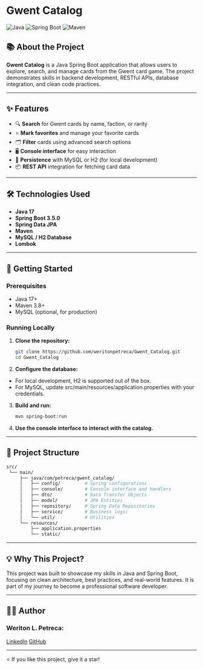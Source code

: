 # Gwent Catalog

![Java](https://img.shields.io/badge/Java-17-blue?logo=java)
![Spring Boot](https://img.shields.io/badge/Spring%20Boot-3.5.0-brightgreen?logo=spring-boot)
![Maven](https://img.shields.io/badge/Maven-Build-orange?logo=apache-maven)

## 📚 About the Project

**Gwent Catalog** is a Java Spring Boot application that allows users to explore, search, and manage cards from the Gwent card game. The project demonstrates skills in backend development, RESTful APIs, database integration, and clean code practices.

---

## ✨ Features

- 🔍 **Search** for Gwent cards by name, faction, or rarity
- ⭐ **Mark favorites** and manage your favorite cards
- 🗂️ **Filter** cards using advanced search options
- 🖥️ **Console interface** for easy interaction
- 💾 **Persistence** with MySQL or H2 (for local development)
- 📦 **REST API** integration for fetching card data

---

## 🛠️ Technologies Used

- **Java 17**
- **Spring Boot 3.5.0**
- **Spring Data JPA**
- **Maven**
- **MySQL / H2 Database**
- **Lombok**

---

## 🚀 Getting Started

### Prerequisites

- Java 17+
- Maven 3.8+
- MySQL (optional, for production)

### Running Locally

1. **Clone the repository:**
   ```bash
   git clone https://github.com/weritonpetreca/Gwent_Catalog.git
   cd Gwent_Catalog

2. **Configure the database:**

* For local development, H2 is supported out of the box.
* For MySQL, update src/main/resources/application.properties with your credentials.

3. **Build and run:**
   ```bash
   mvn spring-boot:run
   
4. **Use the console interface to interact with the catalog.**
<hr></hr>

## 📁 Project Structure
  ```bash
  src/
   └── main/
       ├── java/com/petreca/gwent_catalog/
       │   ├── config/         # Spring configurations
       │   ├── console/        # Console interface and handlers
       │   ├── dto/            # Data Transfer Objects
       │   ├── model/          # JPA Entities
       │   ├── repository/     # Spring Data Repositories
       │   ├── service/        # Business logic
       │   └── util/           # Utilities
       └── resources/
           ├── application.properties
           └── static/
  ````
<hr></hr>

## 💡 Why This Project?

This project was built to showcase my skills in Java and Spring Boot, focusing on clean architecture, best practices, and real-world features. It is part of my journey to become a professional software developer.
<hr></hr>

## 👨‍💻 Author

### Weriton L. Petreca:
[LinkedIn](https://www.linkedin.com/in/weriton-petreca/)
[GitHub](https://github.com/weritonpetreca)
<hr></hr>
⭐ If you like this project, give it a star!
